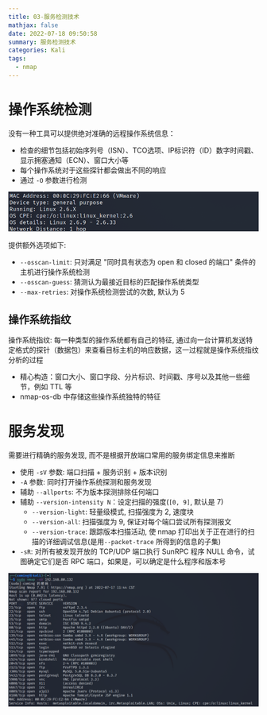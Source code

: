```yaml
---
title: 03-服务检测技术
mathjax: false
date: 2022-07-18 09:50:58
summary: 服务检测技术
categories: Kali
tags:
  - nmap
---
```


# 操作系统检测

没有一种工具可以提供绝对准确的远程操作系统信息：
- 检查的细节包括初始序列号（ISN）、TCO选项、IP标识符（ID）数字时间戳、显示拥塞通知（ECN）、窗口大小等
- 每个操作系统对于这些探针都会做出不同的响应
- 通过 `-O` 参数进行检测

![](https://raw.githubusercontent.com/Coming98/pictures/main/202207171122383.png)

提供额外选项如下:
- `--osscan-limit`: 只对满足 "同时具有状态为 open 和 closed 的端口" 条件的主机进行操作系统检测
- `--osscan-guess`: 猜测认为最接近目标的匹配操作系统类型
- `--max-retries`: 对操作系统检测尝试的次数, 默认为 5

## 操作系统指纹

操作系统指纹: 每一种类型的操作系统都有自己的特征, 通过向一台计算机发送特定格式的探针（数据包）来查看目标主机的响应数据，这一过程就是操作系统指纹分析的过程
- 精心构造：窗口大小、窗口字段、分片标识、时间戳、序号以及其他一些细节，例如 TTL 等
- nmap-os-db 中存储这些操作系统独特的特征

# 服务发现

需要进行精确的服务发现, 而不是根据开放端口常用的服务绑定信息来推断
- 使用 `-sV` 参数: 端口扫描 + 服务识别 + 版本识别
- `-A` 参数: 同时打开操作系统探测和服务发现
- 辅助 `--allports`: 不为版本探测排除任何端口
- 辅助 `--version-intensity N`：设定扫描的强度(`[0, 9]`, 默认是 7)
  - `--version-light`: 轻量级模式, 扫描强度为 2, 速度块
  - `--version-all`: 扫描强度为 9, 保证对每个端口尝试所有探测报文
  - `--version-trace`: 跟踪版本扫描活动, 使 nmap 打印出关于正在进行的扫描的详细调试信息(是用`--packet-trace` 所得到的信息的子集)
- `-sR`: 对所有被发现开放的 TCP/UDP 端口执行 SunRPC 程序 NULL 命令，试图确定它们是否 RPC 端口，如果是，可以确定是什么程序和版本号

![](https://raw.githubusercontent.com/Coming98/pictures/main/202207171145951.png)